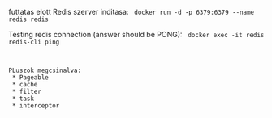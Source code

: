 futtatas elott Redis szerver inditasa:
``` docker run -d -p 6379:6379 --name redis redis```

Testing redis connection (answer should be PONG):
``` docker exec -it redis redis-cli ping```
```


PLuszok megcsinalva:
 * Pageable
 * cache
 * filter
 * task
 * interceptor